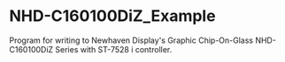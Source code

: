 # NHD-C160100DiZ_Example
Program for writing to Newhaven Display's Graphic Chip-On-Glass NHD-C160100DiZ Series with ST-7528 i controller.

